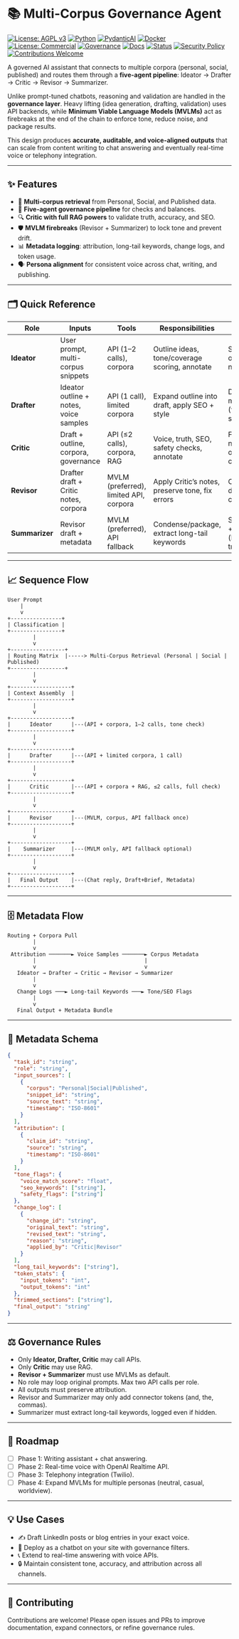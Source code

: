 # 📚 Multi-Corpus Governance Agent

[![License: AGPL v3](https://img.shields.io/badge/License-AGPL%20v3-blue.svg)](LICENSE.md)
[![Python](https://img.shields.io/badge/python-3.11%2B-blue.svg)](https://www.python.org/downloads/) 
[![PydanticAI](https://img.shields.io/badge/powered%20by-PydanticAI-green)](https://docs.pydantic.dev/latest/ai/)
[![Docker](https://img.shields.io/badge/docker-image-blue?logo=docker)](https://hub.docker.com/r/your-org/multi-corpus-governance-agent)
[![License: Commercial](https://img.shields.io/badge/License-Commercial-red.svg)](LICENSE.md)
[![Governance](https://img.shields.io/badge/Governance-Multi--Agent-green.svg)](governance.md)
[![Docs](https://img.shields.io/badge/Docs-README-lightgrey.svg)](README.md)
[![Status](https://img.shields.io/badge/Status-Phase%20Zero-orange.svg)](#)
[![Security Policy](https://img.shields.io/badge/Security-Policy-yellow.svg)](SECURITY.md)
[![Contributions Welcome](https://img.shields.io/badge/Contributions-Welcome-brightgreen.svg)](CONTRIBUTING.md)


A governed AI assistant that connects to multiple corpora (personal, social, published) and routes them through a **five-agent pipeline**: Ideator → Drafter → Critic → Revisor → Summarizer.

Unlike prompt-tuned chatbots, reasoning and validation are handled in the **governance layer**. Heavy lifting (idea generation, drafting, validation) uses API backends, while **Minimum Viable Language Models (MVLMs)** act as firebreaks at the end of the chain to enforce tone, reduce noise, and package results.

This design produces **accurate, auditable, and voice-aligned outputs** that can scale from content writing to chat answering and eventually real-time voice or telephony integration.

---

## ✨ Features

* 🔗 **Multi-corpus retrieval** from Personal, Social, and Published data.
* 🧩 **Five-agent governance pipeline** for checks and balances.
* 🔍 **Critic with full RAG powers** to validate truth, accuracy, and SEO.
* 🛡 **MVLM firebreaks** (Revisor + Summarizer) to lock tone and prevent drift.
* 📊 **Metadata logging**: attribution, long-tail keywords, change logs, and token usage.
* 🗣 **Persona alignment** for consistent voice across chat, writing, and publishing.

---

## 🗂 Quick Reference

| **Role**       | **Inputs**                             | **Tools**                              | **Responsibilities**                            | **Outputs**                           |
| -------------- | -------------------------------------- | -------------------------------------- | ----------------------------------------------- | ------------------------------------- |
| **Ideator**    | User prompt, multi-corpus snippets     | API (1–2 calls), corpora               | Outline ideas, tone/coverage scoring, annotate  | Structured outline + notes            |
| **Drafter**    | Ideator outline + notes, voice samples | API (1 call), limited corpora          | Expand outline into draft, apply SEO + style    | Draft + metadata (voice/SEO samples)  |
| **Critic**     | Draft + outline, corpora, governance   | API (≤2 calls), corpora, RAG           | Voice, truth, SEO, safety checks, annotate      | Feedback notes + optional corrections |
| **Revisor**    | Drafter draft + Critic notes, corpora  | MVLM (preferred), limited API, corpora | Apply Critic’s notes, preserve tone, fix errors | Corrected draft + change log          |
| **Summarizer** | Revisor draft + metadata               | MVLM (preferred), API fallback         | Condense/package, extract long-tail keywords    | Summary + metadata (keywords, trims)  |

---

## 📈 Sequence Flow

```
User Prompt
    |
    v
+----------------+
| Classification |
+----------------+
        |
        v
+-----------------+
| Routing Matrix  |-----> Multi-Corpus Retrieval (Personal | Social | Published)
+-----------------+
        |
        v
+-------------------+
| Context Assembly  |
+-------------------+
        |
        v
+-------------------+
|      Ideator      |---(API + corpora, 1–2 calls, tone check)
+-------------------+
        |
        v
+-------------------+
|      Drafter      |---(API + limited corpora, 1 call)
+-------------------+
        |
        v
+-------------------+
|      Critic       |---(API + corpora + RAG, ≤2 calls, full check)
+-------------------+
        |
        v
+-------------------+
|      Revisor      |---(MVLM, corpus, API fallback once)
+-------------------+
        |
        v
+-------------------+
|    Summarizer     |---(MVLM only, API fallback optional)
+-------------------+
        |
        v
+-------------------+
|   Final Output    |---(Chat reply, Draft+Brief, Metadata)
+-------------------+
```

---

## 🗄 Metadata Flow

```
Routing + Corpora Pull
        |
        v
 Attribution ───────► Voice Samples ───────► Corpus Metadata
        |                                  |
        v                                  v
   Ideator → Drafter → Critic → Revisor → Summarizer
        |
        v
   Change Logs ───► Long-tail Keywords ───► Tone/SEO Flags
        |
        v
   Final Output + Metadata Bundle
```

---

## 📝 Metadata Schema

```json
{
  "task_id": "string",
  "role": "string",
  "input_sources": [
    {
      "corpus": "Personal|Social|Published",
      "snippet_id": "string",
      "source_text": "string",
      "timestamp": "ISO-8601"
    }
  ],
  "attribution": [
    {
      "claim_id": "string",
      "source": "string",
      "timestamp": "ISO-8601"
    }
  ],
  "tone_flags": {
    "voice_match_score": "float",
    "seo_keywords": ["string"],
    "safety_flags": ["string"]
  },
  "change_log": [
    {
      "change_id": "string",
      "original_text": "string",
      "revised_text": "string",
      "reason": "string",
      "applied_by": "Critic|Revisor"
    }
  ],
  "long_tail_keywords": ["string"],
  "token_stats": {
    "input_tokens": "int",
    "output_tokens": "int"
  },
  "trimmed_sections": ["string"],
  "final_output": "string"
}
```

---

## ⚖️ Governance Rules

* Only **Ideator, Drafter, Critic** may call APIs.
* Only **Critic** may use RAG.
* **Revisor + Summarizer** must use MVLMs as default.
* No role may loop original prompts. Max two API calls per role.
* All outputs must preserve attribution.
* Revisor and Summarizer may only add connector tokens (and, the, commas).
* Summarizer must extract long-tail keywords, logged even if hidden.

---

## 🚀 Roadmap

* [ ] Phase 1: Writing assistant + chat answering.
* [ ] Phase 2: Real-time voice with OpenAI Realtime API.
* [ ] Phase 3: Telephony integration (Twilio).
* [ ] Phase 4: Expand MVLMs for multiple personas (neutral, casual, worldview).

---

## 💡 Use Cases

* ✍️ Draft LinkedIn posts or blog entries in your exact voice.
* 💬 Deploy as a chatbot on your site with governance filters.
* 📞 Extend to real-time answering with voice APIs.
* 🔒 Maintain consistent tone, accuracy, and attribution across all channels.

---

## 🌟 Contributing

Contributions are welcome! Please open issues and PRs to improve documentation, expand connectors, or refine governance rules.

